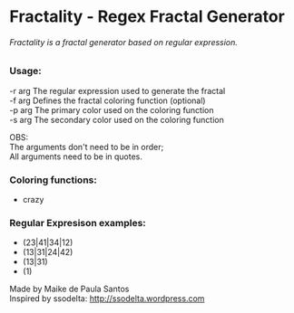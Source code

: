 # Fractality - Regex Fractal Generator
###### Fractality is a fractal generator based on regular expression.

### Usage:
-r arg	The regular expression used to generate the fractal  
-f arg	Defines the fractal coloring function (optional)  
-p arg	The primary color used on the coloring function  
-s arg	The secondary color used on the coloring function  

OBS:  
The arguments don't need to be in order;  
All arguments need to be in quotes.  

### Coloring functions:
- crazy

### Regular Expresison examples:
- (23|41|34|12)
- (13|31|24|42)
- (13|31)
- (1)


Made by Maike de Paula Santos  
Inspired by ssodelta: http://ssodelta.wordpress.com
